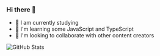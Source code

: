 ### Hi there 👋

- 🔭 I am currently studying
- 🌱 I'm learning some JavaScript and TypeScript
- 👯 I'm looking to collaborate with other content creators

![GitHub Stats](https://github-readme-stats.vercel.app/api?apiScriptTest&theme=radical)
